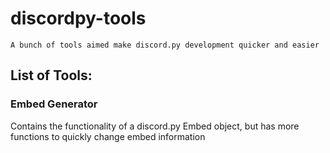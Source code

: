 # discordpy-tools
`A bunch of tools aimed make discord.py development quicker and easier`

## List of Tools:

### Embed Generator
Contains the functionality of a discord.py Embed object, but has more functions to quickly change embed information

